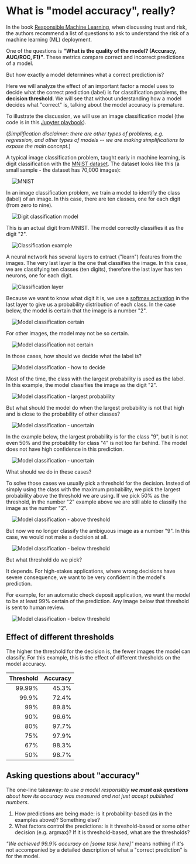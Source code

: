 # What is "model accuracy", really?

In the book [Responsible Machine Learning](https://www.h2o.ai/resources/ebook/responsible-machine-learning/),
when discussing trust and risk, the authors recommend a list of questions to ask to understand the
risk of a machine learning (ML) deployment.

One of the questions is **"What is the quality of the model? (Accuracy, AUC/ROC, F1)"**. These
metrics compare correct and incorrect predictions of a model.

But how exactly a model determines what a correct prediction is?

Here we will analyze the effect of an important factor a model uses to decide what the correct
prediction (label) is for classification problems, the **decision threshold**. We will see that
without understanding how a model decides what "correct" is, talking about the model accuracy
is premature.

To illustrate the discussion, we will use an image classification model (the code is in this
[Jupyter playbook](./softmax-thresholds.ipynb)).

(_Simplification disclaimer: there are other types of problems, e.g. regression, and other types of
models -- we are making simplifications to expose the main concept._)

A typical image classification problem, taught early in machine learning, is digit classification with the
[MNIST dataset](http://yann.lecun.com/exdb/mnist/). The dataset looks like this (a small sample -
the dataset has 70,000 images):

&nbsp;&nbsp;&nbsp;&nbsp;![MNIST](./pics/mnist.png)

In an image classification problem, we train a model to identify the class (label) of an image.
In this case, there are ten classes, one for each digit (from zero to nine).

&nbsp;&nbsp;&nbsp;&nbsp;![Digit classification model](./pics/digit-classification-model.png)

This is an actual digit from MNIST. The model correctly classifies it as the digit "2".

&nbsp;&nbsp;&nbsp;&nbsp;![Classification example](./pics/digit-classification-example.png)

A neural network has several layers to extract ("learn") features from the images. The very last
layer is the one that classifies the image. In this case, we are classifying ten classes (ten
digits), therefore the last layer has ten neurons, one for each digit.

&nbsp;&nbsp;&nbsp;&nbsp;![Classification layer](./pics/classification-layer.png)

Because we want to know what digit it is, we use a [softmax activation](https://www.tensorflow.org/api_docs/python/tf/keras/activations/softmax)
in the last layer to give us a probability distribution of each class. In the case below, the model
is certain that the image is a number "2".

&nbsp;&nbsp;&nbsp;&nbsp;![Model classification certain](./pics/model-classification-certain.png)

For other images, the model may not be so certain.

&nbsp;&nbsp;&nbsp;&nbsp;![Model classification not certain](./pics/model-classification-not-certain.png)

In those cases, how should we decide what the label is?

&nbsp;&nbsp;&nbsp;&nbsp;![Model classification - how to decide](./pics/model-classification-how-to-decide.png)

Most of the time, the class with the largest probability is used as the label. In this example, the
model classifies the image as the digit "2".

&nbsp;&nbsp;&nbsp;&nbsp;![Model classification - largest probability](./pics/model-classification-use-largest.png)

But what should the model do when the largest probability is not that high and is close to the
probability of other classes?

&nbsp;&nbsp;&nbsp;&nbsp;![Model classification - uncertain](./pics/model-classification-uncertain.png)

In the example below, the largest probability is for the class "9", but it is not even 50% and the
probability for class "4" is not too far behind. The model does not have high confidence in this
prediction.

&nbsp;&nbsp;&nbsp;&nbsp;![Model classification - uncertain](./pics/model-classification-uncertain2.png)

What should we do in these cases?

To solve those cases we usually pick a threshold for the decision. Instead of simply using the class
with the maximum probability, we pick the largest probability above the threshold we are using. If
we pick 50% as the threshold, in the number "2" example above we are still able to classify the image as
the number "2".

&nbsp;&nbsp;&nbsp;&nbsp;![Model classification - above threshold](./pics/model-classification-threshold-above.png)

But now we no longer classify the ambiguous image as a number "9". In this case, we would not make
a decision at all.

&nbsp;&nbsp;&nbsp;&nbsp;![Model classification - below threshold](./pics/model-classification-threshold-below.png)

But what threshold do we pick?

It depends. For high-stakes applications, where wrong decisions have severe consequence, we want to
be very confident in the model's prediction.

For example, for an automatic check deposit application, we want the model to be at least 99%
certain of the prediction. Any image below that threshold is sent to human review.

&nbsp;&nbsp;&nbsp;&nbsp;![Model classification - below threshold](./pics/model-classification-high-stakes.png)

## Effect of different thresholds

The higher the threshold for the decision is, the fewer images the model can classify. For this
example, this is the effect of different thresholds on the model accuracy.

| Threshold | Accuracy |
| --------: | -------: |
|    99.99% |    45.3% |
|     99.9% |    72.4% |
|       99% |    89.8% |
|       90% |    96.6% |
|       80% |    97.7% |
|       75% |    97.9% |
|       67% |    98.3% |
|       50% |    98.7% |

## Asking questions about "accuracy"

The one-line takeaway: _to use a model responsibly **we must ask questions** about how its accuracy
was measured and not just accept published numbers_.

1. How predictions are being made: is it probability-based (as in the examples above)? Something
   else?
1. What factors control the predictions: is it threshold-based or some other decision (e.g. argmax)?
   If it is threshold-based, what are the thresholds?

_"We achieved 99.9% accuracy on [some task here]"_ means nothing if it's not accompanied by a
detailed description of what a "correct prediction" is for the model.
